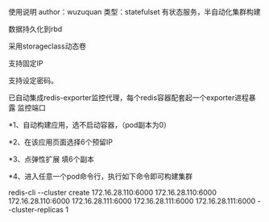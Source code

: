 使用说明
author：wuzuquan 类型：statefulset 有状态服务，半自动化集群构建

数据持久化到rbd

采用storageclass动态卷

支持固定IP

支持设定密码。

已自动集成redis-exporter监控代理，每个redis容器配套起一个exporter进程暴露 监控端口

*1、自动构建应用，选不启动容器，（pod副本为0）

*2、在该应用页面选择6个预留IP

*3、点弹性扩展 填6个副本

*4、进入任意一个pod命令行，执行如下命令即可构建集群

redis-cli --cluster create 172.16.28.110:6000 172.16.28.110:6000 172.16.28.110:6000
 172.16.28.111:6000 172.16.28.111:6000 172.16.28.111:6000 --cluster-replicas 1